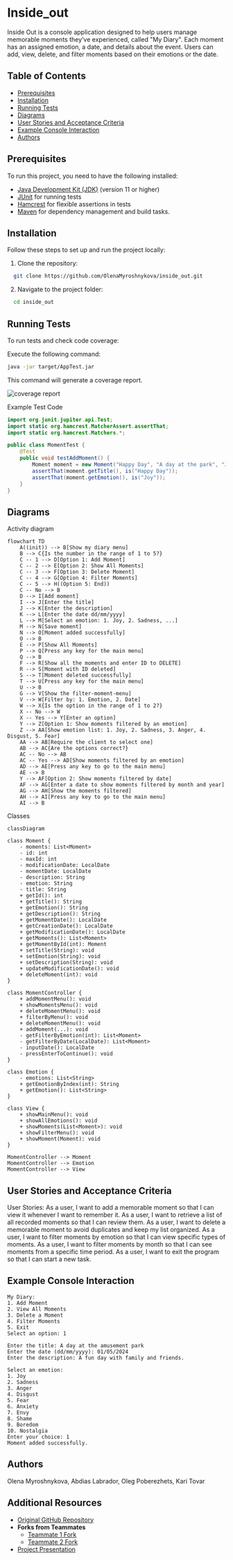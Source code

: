 ﻿# Inside_out

Inside Out is a console application designed to help users manage memorable moments they’ve experienced, called "My Diary". Each moment has an assigned emotion, a date, and details about the event. Users can add, view, delete, and filter moments based on their emotions or the date.

## Table of Contents

- [Prerequisites](#prerequisites)
- [Installation](#installation)
- [Running Tests](#running-tests)
- [Diagrams](#diagrams)
- [User Stories and Acceptance Criteria](#User-Stories-and-Acceptance-Criteria)
- [Example Console Interaction](#Example-Console-Interaction)
- [Authors](#authors)

## Prerequisites

To run this project, you need to have the following installed:

- [Java Development Kit (JDK)](https://www.oracle.com/java/technologies/javase-downloads.html) (version 11 or higher)
- [JUnit](https://junit.org/junit5/) for running tests
- [Hamcrest](http://hamcrest.org/JavaHamcrest/) for flexible assertions in tests
- [Maven](https://maven.apache.org/) for dependency management and build tasks.

## Installation

Follow these steps to set up and run the project locally:

1. Clone the repository:
  ```bash
    git clone https://github.com/OlenaMyroshnykova/inside_out.git
  ```
2. Navigate to the project folder:
  ```bash
    cd inside_out
  ```
## Running Tests
To run tests and check code coverage:

Execute the following command:
  ```bash
  java -jar target/AppTest.jar
  ```
This command will generate a coverage report.

<img src="./src/images/coverage.jpg" title="coverage report" alt="coverage report"/>

Example Test Code

```java
import org.junit.jupiter.api.Test;
import static org.hamcrest.MatcherAssert.assertThat;
import static org.hamcrest.Matchers.*;

public class MomentTest {
    @Test
    public void testAddMoment() {
        Moment moment = new Moment("Happy Day", "A day at the park", "Joy", LocalDate.of(2024, 5, 1));
        assertThat(moment.getTitle(), is("Happy Day"));
        assertThat(moment.getEmotion(), is("Joy"));
    }
}
```

## Diagrams

Activity diagram
```mermaid
flowchart TD
    A((init)) --> B[Show my diary menu]
    B --> C{Is the number in the range of 1 to 5?}
    C -- 1 --> D[Option 1: Add Moment]
    C -- 2 --> E[Option 2: Show All Moments]
    C -- 3 --> F[Option 3: Delete Moment]
    C -- 4 --> G[Option 4: Filter Moments]
    C -- 5 --> H((Option 5: End))
    C -- No --> B
    D --> I[Add moment]
    I --> J[Enter the title]
    J --> K[Enter the description]
    K --> L[Enter the date dd/mm/yyyy]
    L --> M[Select an emotion: 1. Joy, 2. Sadness, ...]
    M --> N[Save moment]
    N --> O[Moment added successfully]
    O --> B
    E --> P[Show All Moments]
    P --> Q[Press any key for the main menu]
    Q --> B
    F --> R[Show all the moments and enter ID to DELETE]
    R --> S[Moment with ID deleted]
    S --> T[Moment deleted successfully]
    T --> U[Press any key for the main menu]
    U --> B
    G --> V[Show the filter-moment-menu]
    V --> W[Filter by: 1. Emotion, 2. Date]
    W --> X{Is the option in the range of 1 to 2?}
    X -- No --> W
    X -- Yes --> Y[Enter an option]
    Y --> Z[Option 1: Show moments filtered by an emotion]
    Z --> AA[Show emotion list: 1. Joy, 2. Sadness, 3. Anger, 4. Disgust, 5. Fear]
    AA --> AB[Require the client to select one]
    AB --> AC{Are the options correct?}
    AC -- No --> AB
    AC -- Yes --> AD[Show moments filtered by an emotion]
    AD --> AE[Press any key to go to the main menu]
    AE --> B
    Y --> AF[Option 2: Show moments filtered by date]
    AF --> AG[Enter a date to show moments filtered by month and year]
    AG --> AH[Show the moments filtered]
    AH --> AI[Press any key to go to the main menu]
    AI --> B
```
Classes
```mermaid
classDiagram

class Moment {
    - moments: List<Moment>
    - id: int
    - maxId: int
    - modificationDate: LocalDate
    - momentDate: LocalDate
    - description: String
    - emotion: String
    - title: String
    + getId(): int
    + getTitle(): String
    + getEmotion(): String
    + getDescription(): String
    + getMomentDate(): LocalDate
    + getCreationDate(): LocalDate
    + getModificationDate(): LocalDate
    + getMoments(): List<Moment>
    + getMomentById(int): Moment
    + setTitle(String): void
    + setEmotion(String): void
    + setDescription(String): void
    + updateModificationDate(): void
    + deleteMoment(int): void
}

class MomentController {
    + addMomentMenu(): void
    + showMomentsMenu(): void
    + deleteMomentMenu(): void
    + filterByMenu(): void
    + deleteMomentMenu(): void
    + addMoment(...): void
    - getFilterByEmotion(int): List<Moment>
    - getFilterByDate(LocalDate): List<Moment>
    - inputDate(): LocalDate
    - pressEnterToContinue(): void
}

class Emotion {
    - emotions: List<String>
    + getEmotionByIndex(int): String
    + getEmotion(): List<String>
}

class View {
    + showMainMenu(): void
    + showAllEmotions(): void
    + showMoments(List<Moment>): void
    + showFilterMenu(): void
    + showMoment(Moment): void
}

MomentController --> Moment
MomentController --> Emotion
MomentController --> View
```
## User Stories and Acceptance Criteria
User Stories:
As a user, I want to add a memorable moment so that I can view it whenever I want to remember it.
As a user, I want to retrieve a list of all recorded moments so that I can review them.
As a user, I want to delete a memorable moment to avoid duplicates and keep my list organized.
As a user, I want to filter moments by emotion so that I can view specific types of moments.
As a user, I want to filter moments by month so that I can see moments from a specific time period.
As a user, I want to exit the program so that I can start a new task.

## Example Console Interaction
```plaintext
My Diary:
1. Add Moment
2. View All Moments
3. Delete a Moment
4. Filter Moments
5. Exit
Select an option: 1

Enter the title: A day at the amusement park
Enter the date (dd/mm/yyyy): 01/05/2024
Enter the description: A fun day with family and friends.

Select an emotion:
1. Joy
2. Sadness
3. Anger
4. Disgust
5. Fear
6. Anxiety
7. Envy
8. Shame
9. Boredom
10. Nostalgia
Enter your choice: 1
Moment added successfully.
```

## Authors
Olena Myroshnykova, Abdias Labrador, Oleg Poberezhets, Kari Tovar

## Additional Resources

- [Original GitHub Repository](https://github.com/abdiaslabrador/test)
- **Forks from Teammates**
  - [Teammate 1 Fork](https://github.com/OlenaMyroshnykova/inside_out.git)
  - [Teammate 2 Fork]([link_to_fork_2](https://github.com/olegukr/inside_out.git))
- [Project Presentation]([link_to_presentation](https://docs.google.com/presentation/d/17JxhAYAV8vvo8Cg6Y_QzmZ98Du9GujokvZbwcxCCriw/edit#slide=id.g1f87997393_0_782))
